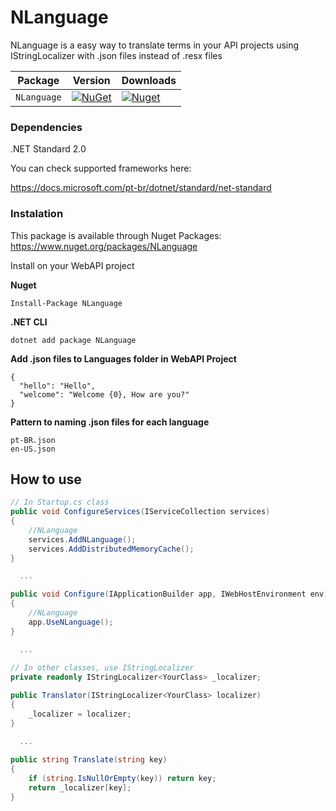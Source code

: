 # NLanguage

NLanguage is a easy way to translate terms in your API projects using IStringLocalizer with .json files instead of .resx files


| Package |  Version | Downloads |
| ------- | ----- | ----- |
| `NLanguage` | [![NuGet](https://img.shields.io/badge/nuget-1.0.2-blue.svg)](https://www.nuget.org/packages/NLanguage) | [![Nuget](https://img.shields.io/badge/downloads-%2B30-green)](https://www.nuget.org/packages/NLanguage) |


### Dependencies
.NET Standard 2.0

You can check supported frameworks here:

https://docs.microsoft.com/pt-br/dotnet/standard/net-standard

### Instalation
This package is available through Nuget Packages: https://www.nuget.org/packages/NLanguage

Install on your WebAPI project

**Nuget**
```
Install-Package NLanguage
```

**.NET CLI**
```
dotnet add package NLanguage
```

**Add .json files to Languages folder in WebAPI Project**
```
{
  "hello": "Hello",
  "welcome": "Welcome {0}, How are you?"
}
```

**Pattern to naming .json files for each language**
```
pt-BR.json
en-US.json
```

## How to use
```csharp
// In Startup.cs class
public void ConfigureServices(IServiceCollection services)
{
    //NLanguage
    services.AddNLanguage();
    services.AddDistributedMemoryCache();
}

  ...

public void Configure(IApplicationBuilder app, IWebHostEnvironment env)
{
    //NLanguage
    app.UseNLanguage();
}

  ...
  
// In other classes, use IStringLocalizer
private readonly IStringLocalizer<YourClass> _localizer;

public Translator(IStringLocalizer<YourClass> localizer)
{
    _localizer = localizer;
}

  ...
  
public string Translate(string key)
{
    if (string.IsNullOrEmpty(key)) return key;
    return _localizer[key];
}
```
